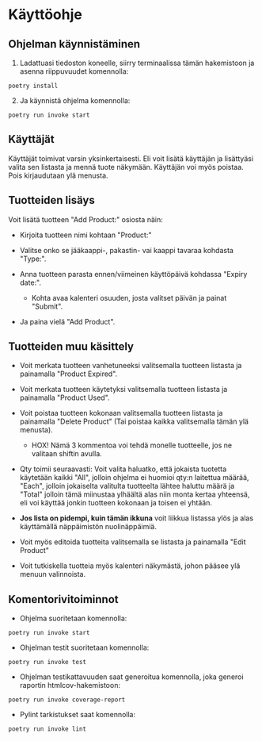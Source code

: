 # Käyttöohje

## Ohjelman käynnistäminen

1. Ladattuasi tiedoston koneelle, siirry terminaalissa tämän hakemistoon ja asenna riippuvuudet komennolla:

```
poetry install
```
2. Ja käynnistä ohjelma komennolla:
```
poetry run invoke start
```
## Käyttäjät

Käyttäjät toimivat varsin yksinkertaisesti. Eli voit lisätä käyttäjän ja lisättyäsi valita sen listasta ja mennä tuote näkymään. Käyttäjän voi myös poistaa. Pois kirjaudutaan ylä menusta.

## Tuotteiden lisäys

Voit lisätä tuotteen "Add Product:" osiosta näin:

- Kirjoita tuotteen nimi kohtaan "Product:"

- Valitse onko se jääkaappi-, pakastin- vai kaappi tavaraa kohdasta "Type:".

- Anna tuotteen parasta ennen/viimeinen käyttöpäivä kohdassa "Expiry date:".
  - Kohta avaa kalenteri osuuden, josta valitset päivän ja painat "Submit".
  
- Ja paina vielä "Add Product".

## Tuotteiden muu käsittely

- Voit merkata tuotteen vanhetuneeksi valitsemalla tuotteen listasta ja painamalla "Product Expired".

- Voit merkata tuotteen käytetyksi valitsemalla tuotteen listasta ja painamalla "Product Used".

- Voit poistaa tuotteen kokonaan valitsemalla tuotteen listasta ja painamalla "Delete Product" (Tai poistaa kaikka valitsemalla tämän ylä menusta).
  - HOX! Nämä 3 kommentoa voi tehdä monelle tuotteelle, jos ne valitaan shiftin avulla.
 
- Qty toimii seuraavasti: Voit valita haluatko, että jokaista tuotetta käytetään kaikki "All", jolloin ohjelma ei huomioi qty:n laitettua määrää, "Each", jolloin jokaiselta valitulta tuotteelta lähtee haluttu määrä ja "Total" jolloin tämä miinustaa ylhäältä alas niin monta kertaa yhteensä, eli voi käyttää jonkin tuotteen kokonaan ja toisen ei yhtään.

- **Jos lista on pidempi, kuin tämän ikkuna** voit liikkua listassa ylös ja alas käyttämällä näppäimistön nuolinäppäimiä.

- Voit myös editoida tuotteita valitsemalla se listasta ja painamalla "Edit Product"

- Voit tutkiskella tuotteia myös kalenteri näkymästä, johon pääsee ylä menuun valinnoista.

## Komentorivitoiminnot

- Ohjelma suoritetaan komennolla:
```
poetry run invoke start
```
- Ohjelman testit suoritetaan komennolla:
```
poetry run invoke test
```
- Ohjelman testikattavuuden saat generoitua komennolla, joka generoi raportin htmlcov-hakemistoon:
```
poetry run invoke coverage-report
```
- Pylint tarkistukset saat komennolla:
```
poetry run invoke lint
```

